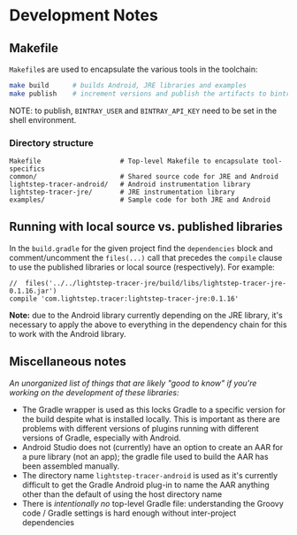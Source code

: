 # Development Notes

## Makefile

`Makefile`s are used to encapsulate the various tools in the toolchain:

```bash
make build      # builds Android, JRE libraries and examples
make publish    # increment versions and publish the artifacts to bintray
```

NOTE: to publish, `BINTRAY_USER` and `BINTRAY_API_KEY` need to be set in the shell environment.

###  Directory structure

```
Makefile                    # Top-level Makefile to encapsulate tool-specifics
common/                     # Shared source code for JRE and Android    
lightstep-tracer-android/   # Android instrumentation library
lightstep-tracer-jre/       # JRE instrumentation library
examples/                   # Sample code for both JRE and Android
```

## Running with local source vs. published libraries

In the `build.gradle` for the given project find the `dependencies` block and comment/uncomment the `files(...)` call that precedes the `compile` clause to use the published libraries or local source (respectively). For example:

```
//  files('../../lightstep-tracer-jre/build/libs/lightstep-tracer-jre-0.1.16.jar')
compile 'com.lightstep.tracer:lightstep-tracer-jre:0.1.16'
```

**Note:** due to the Android library currently depending on the JRE library, it's necessary to apply the above to everything in the dependency chain for this to work with the Android library.

## Miscellaneous notes

*An unorganized list of things that are likely "good to know" if you're working on the development of these libraries:*

* The Gradle wrapper is used as this locks Gradle to a specific version for the build despite what is installed locally. This is important as there are problems with different versions of plugins running with different versions of Gradle, especially with Android.
* Android Studio does not (currently) have an option to create an AAR for a pure library (not an app); the gradle file used to build the AAR has been assembled manually.
* The directory name `lightstep-tracer-android` is used as it's currently difficult to get the Gradle Android plug-in to name the AAR anything other than the default of using the host directory name
* There is *intentionally no* top-level Gradle file: understanding the Groovy code / Gradle settings is hard enough without inter-project dependencies
